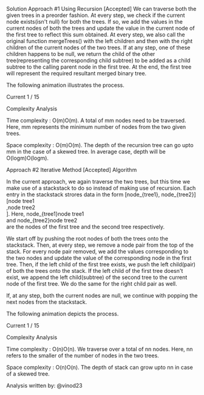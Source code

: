 Solution
Approach #1 Using Recursion [Accepted]
We can traverse both the given trees in a preorder fashion. At every step, we check if the current node exists(isn't null) for both the trees. If so, we add the values in the current nodes of both the trees and update the value in the current node of the first tree to reflect this sum obtained. At every step, we also call the original function mergeTrees() with the left children and then with the right children of the current nodes of the two trees. If at any step, one of these children happens to be null, we return the child of the other tree(representing the corresponding child subtree) to be added as a child subtree to the calling parent node in the first tree. At the end, the first tree will represent the required resultant merged binary tree.

The following animation illustrates the process.

Current
1 / 15

Complexity Analysis

Time complexity : O(m)O(m). A total of mm nodes need to be traversed. Here, mm represents the minimum number of nodes from the two given trees.

Space complexity : O(m)O(m). The depth of the recursion tree can go upto mm in the case of a skewed tree. In average case, depth will be O(logm)O(logm).

Approach #2 Iterative Method [Accepted]
Algorithm

In the current approach, we again traverse the two trees, but this time we make use of a stackstack to do so instead of making use of recursion. Each entry in the stackstack strores data in the form [node_{tree1}, node_{tree2}][node 
tree1
​	
 ,node 
tree2
​	
 ]. Here, node_{tree1}node 
tree1
​	
  and node_{tree2}node 
tree2
​	
  are the nodes of the first tree and the second tree respectively.

We start off by pushing the root nodes of both the trees onto the stackstack. Then, at every step, we remove a node pair from the top of the stack. For every node pair removed, we add the values corresponding to the two nodes and update the value of the corresponding node in the first tree. Then, if the left child of the first tree exists, we push the left child(pair) of both the trees onto the stack. If the left child of the first tree doesn't exist, we append the left child(subtree) of the second tree to the current node of the first tree. We do the same for the right child pair as well.

If, at any step, both the current nodes are null, we continue with popping the next nodes from the stackstack.

The following animation depicts the process.

Current
1 / 15

Complexity Analysis

Time complexity : O(n)O(n). We traverse over a total of nn nodes. Here, nn refers to the smaller of the number of nodes in the two trees.

Space complexity : O(n)O(n). The depth of stack can grow upto nn in case of a skewed tree.

Analysis written by: @vinod23